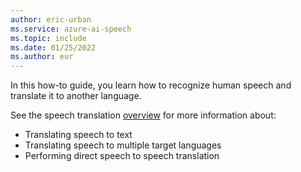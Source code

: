 ```yaml
---
author: eric-urban
ms.service: azure-ai-speech
ms.topic: include
ms.date: 01/25/2022
ms.author: eur
---
```


In this how-to guide, you learn how to recognize human speech and translate it to another language.

See the speech translation [overview](../../../speech-translation.md) for more information about:

* Translating speech to text
* Translating speech to multiple target languages
* Performing direct speech to speech translation
